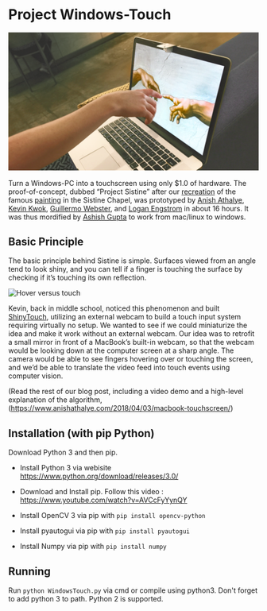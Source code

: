 # Project Windows-Touch

![Sistine * 3/2](splash.png)

Turn a Windows-PC into a touchscreen using only $1.0 of hardware. The proof-of-concept, dubbed “Project Sistine” after our [recreation](https://www.anishathalye.com/media/2018/04/03/thumbnail.jpg) of the famous [painting](https://en.wikipedia.org/wiki/The_Creation_of_Adam) in the Sistine Chapel, was prototyped by [Anish Athalye](https://www.anishathalye.com/), [Kevin Kwok](https://twitter.com/antimatter15), [Guillermo Webster](https://twitter.com/biject), and [Logan Engstrom](https://github.com/lengstrom) in about 16 hours. It was thus mordified by [Ashish Gupta](https://github.com/ashishgupta1350) to work from mac/linux to windows.

## Basic Principle

The basic principle behind Sistine is simple. Surfaces viewed from an angle tend to look shiny, and you can tell if a finger is touching the surface by checking if it’s touching its own reflection.

![Hover versus touch](https://www.anishathalye.com/media/2018/04/03/explanation.png)

Kevin, back in middle school, noticed this phenomenon and built [ShinyTouch](https://antimatter15.com/project/shinytouch/), utilizing an external webcam to build a touch input system requiring virtually no setup. We wanted to see if we could miniaturize the idea and make it work without an external webcam. Our idea was to retrofit a small mirror in front of a MacBook’s built-in webcam, so that the webcam would be looking down at the computer screen at a sharp angle. The camera would be able to see fingers hovering over or touching the screen, and we’d be able to translate the video feed into touch events using computer vision.

(Read the rest of our blog post, including a video demo and a high-level explanation of the algorithm, (https://www.anishathalye.com/2018/04/03/macbook-touchscreen/)

## Installation (with pip Python)

Download Python 3 and then pip.

* Install Python 3 via webisite https://www.python.org/download/releases/3.0/ 

* Download and Install pip. Follow this video : https://www.youtube.com/watch?v=AVCcFyYynQY

* Install OpenCV 3 via pip with `pip install opencv-python`

* Install pyautogui via pip with `pip install pyautogui`

* Install Numpy via pip with `pip install numpy`


## Running

Run `python WindowsTouch.py` via cmd or compile using python3. Don't forget to add python 3 to path. 
Python 2 is supported.
